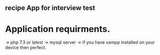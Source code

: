 ## recipe App for interview test

# Application requirments.
 -> php 7.3 or latest
 -> mysql server
 -> if you have xampp installed on your device then perfect.
 